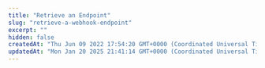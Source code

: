 ```yaml
---
title: "Retrieve an Endpoint"
slug: "retrieve-a-webhook-endpoint"
excerpt: ""
hidden: false
createdAt: "Thu Jun 09 2022 17:54:20 GMT+0000 (Coordinated Universal Time)"
updatedAt: "Mon Jan 20 2025 21:41:14 GMT+0000 (Coordinated Universal Time)"
---
```


